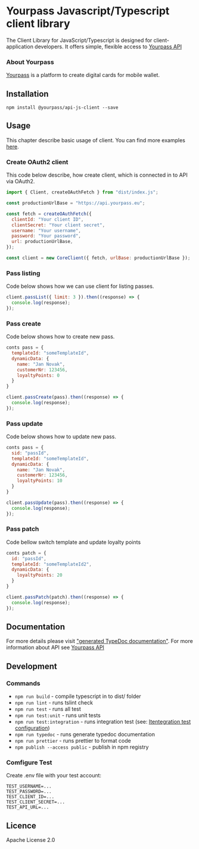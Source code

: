 # Yourpass Javascript/Typescript client library

The Client Library for JavaScript/Typescript is designed for client-application developers. It offers simple, flexible access to [Yourpass API](https://doc.yourpass.eu/)

### About Yourpass

[Yourpass](https://yourpass.eu/) is a platform to create digital cards for mobile wallet.

## Installation

```shell
npm install @yourpass/api-js-client --save
```

## Usage

This chapter describe basic usage of client. You can find more examples [here](/examples).

### Create OAuth2 client

This code below describe, how create client, which is connected in to API via OAuth2.

```javascript
import { Client, createOAuthFetch } from "dist/index.js";

const productionUrlBase = "https://api.yourpass.eu";

const fetch = createOAuthFetch({
  clientId: "Your client ID",
  clientSecret: "Your client secret",
  username: "Your username",
  password: "Your password",
  url: productionUrlBase,
});

const client = new CoreClient({ fetch, urlBase: productionUrlBase });
```

### Pass listing

Code below shows how we can use client for listing passes.

```javascript
client.passList({ limit: 3 }).then((response) => {
  console.log(response);
});
```

### Pass create

Code below shows how to create new pass.

```javascript
conts pass = {
  templateId: "someTemplateId",
  dynamicData: {
    name: "Jan Novak",
    customerNr: 123456,
    loyaltyPoints: 0
  }
}

client.passCreate(pass).then((response) => {
  console.log(response);
});
```

### Pass update

Code below shows how to update new pass.

```javascript
conts pass = {
  sid: "passId",
  templateId: "someTemplateId",
  dynamicData: {
    name: "Jan Novak",
    customerNr: 123456,
    loyaltyPoints: 10
  }
}

client.passUpdate(pass).then((response) => {
  console.log(response);
});
```

### Pass patch

Code bellow switch template and update loyalty points

```javascript
conts patch = {
  id: "passId",
  templateId: "someTemplateId2",
  dynamicData: {
    loyaltyPoints: 20
  }
}

client.passPatch(patch).then((response) => {
  console.log(response);
});
```

## Documentation

For more details please visit ["generated TypeDoc documentation"](docs/).
For more information about API see [Yourpass API](https://doc.yourpass.eu/)

## Development

### Commands

- `npm run build` - compile typescript in to dist/ folder
- `npm run lint` - runs tslint check
- `npm run test` - runs all test
- `npm run test:unit` - runs unit tests
- `npm run test:integration` - runs integration test (see: [Itentegration test configuration](#itentegration-test-configuration))
- `npm run typedoc` - runs generate typedoc documentation
- `npm run prettier` - runs prettier to format code
- `npm publish --access public` - publish in npm registry

### Comfigure Test

Create .env file with your test account:

```
TEST_USERNAME=...
TEST_PASSWORD=...
TEST_CLIENT_ID=...
TEST_CLIENT_SECRET=...
TEST_API_URL=...
```

## Licence

Apache License 2.0
